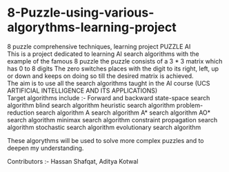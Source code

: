 # 8-Puzzle-using-various-algorythms-learning-project
8 puzzle comprehensive techniques, learning project  PUZZLE AI  
This is a project dedicated to learning AI search algorithms with the example of the famous 8 puzzle the puzzle consists of a 3 * 3 matrix which has 0 to 8 digits 
The zero switches places with the digit to its right, left, up or down and keeps on doing so till the desired matrix is achieved.  
The aim is to use all the search algorithms taught in the AI course (UCS ARTIFICIAL INTELLIGENCE AND ITS APPLICATIONS)  
Target algorithms include :- 
  Forward and backward 
  state-space search algorithm 
  blind search algorithm 
  heuristic search algorithm 
  problem-reduction search algorithm 
  A search algorithm 
  A* search algorithm 
  AO* search algorithm 
  minimax search algorithm 
  constraint propagation search algorithm 
  stochastic search algorithm 
  evolutionary search algorithm
  
  These algorythms will be used to solve more complex puzzles and to deepen my understanding.
  
  Contributors :-
  Hassan Shafqat,
  Aditya Kotwal
